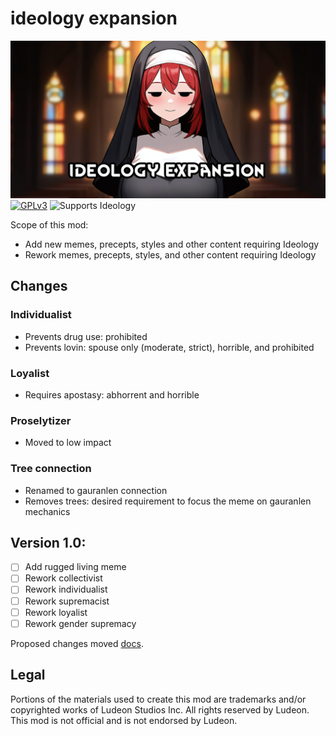 <!--[![GPLv3][badge-license]](https://www.gnu.org/licenses/gpl-3.0) -->
[badge-license]: https://img.shields.io/badge/License-GPLv3-lightgray
<!--![Supports Royalty][badge-dlc-royalty] supports Royalty DLC-->
[badge-dlc-royalty]: https://img.shields.io/badge/DLC-Royalty-gold
<!--![Supports Ideology][badge-dlc-ideology] supports Ideology DLC-->
[badge-dlc-ideology]: https://img.shields.io/badge/DLC-Ideology-indianred
<!--![Supports Biotech][badge-dlc-biotech] supports Biotech DLC-->
[badge-dlc-biotech]: https://img.shields.io/badge/DLC-Biotech-mediumturquoise
<!--![Supports Anomaly][badge-dlc-anomaly] supports Anomaly DLC-->
[badge-dlc-anomaly]: https://img.shields.io/badge/DLC-Anomaly-darkseagreen

# ideology expansion
![](About/Preview.png)\
[![GPLv3][badge-license]](https://www.gnu.org/licenses/gpl-3.0) ![Supports Ideology][badge-dlc-ideology]

Scope of this mod:
- Add new memes, precepts, styles and other content requiring Ideology
- Rework memes, precepts, styles, and other content requiring Ideology

## Changes
### Individualist
- Prevents drug use: prohibited
- Prevents lovin: spouse only (moderate, strict), horrible, and prohibited
### Loyalist
- Requires apostasy: abhorrent and horrible
### Proselytizer
- Moved to low impact
### Tree connection
- Renamed to gauranlen connection
- Removes trees: desired requirement to focus the meme on gauranlen mechanics

## Version 1.0:
- [ ] Add rugged living meme
- [ ] Rework collectivist
- [ ] Rework individualist
- [ ] Rework supremacist
- [ ] Rework loyalist
- [ ] Rework gender supremacy

Proposed changes moved [docs](rework.md).

## Legal
Portions of the materials used to create this mod are trademarks and/or copyrighted works of Ludeon Studios Inc. All rights reserved by Ludeon. This mod is not official and is not endorsed by Ludeon.